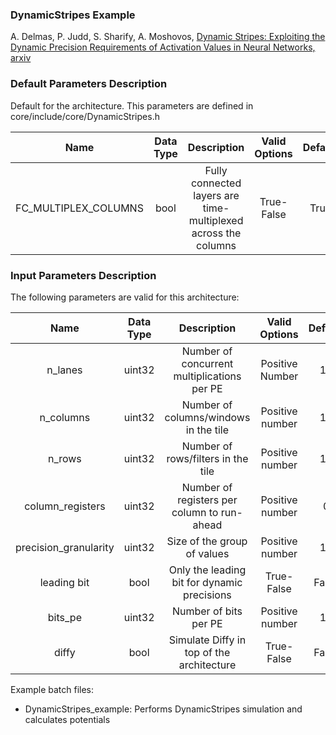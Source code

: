 ### DynamicStripes Example

A. Delmas, P. Judd, S. Sharify, A. Moshovos, 
[Dynamic Stripes: Exploiting the Dynamic Precision Requirements of Activation Values in Neural Networks, arxiv](https://arxiv.org/abs/1706.00504)

### Default Parameters Description   

Default for the architecture. This parameters are defined in core/include/core/DynamicStripes.h

| Name | Data Type | Description | Valid Options | Default |
|:---:|:---:|:---:|:---:|:---:|
| FC_MULTIPLEX_COLUMNS | bool | Fully connected layers are time-multiplexed across the columns | True-False | True |
   
### Input Parameters Description   

The following parameters are valid for this architecture:

| Name | Data Type | Description | Valid Options | Default |
|:---:|:---:|:---:|:---:|:---:|
| n_lanes | uint32 | Number of concurrent multiplications per PE | Positive Number | 16 |
| n_columns | uint32 | Number of columns/windows in the tile | Positive number | 16 |
| n_rows | uint32 | Number of rows/filters in the tile | Positive number | 16 |
| column_registers | uint32 | Number of registers per column to run-ahead | Positive number | 0 |
| precision_granularity | uint32 | Size of the group of values | Positive number | 16 |
| leading bit | bool | Only the leading bit for dynamic precisions | True-False | False |
| bits_pe | uint32 | Number of bits per PE | Positive number | 16 |
| diffy | bool | Simulate Diffy in top of the architecture | True-False | False |

Example batch files:

*   DynamicStripes_example: Performs DynamicStripes simulation and calculates potentials 